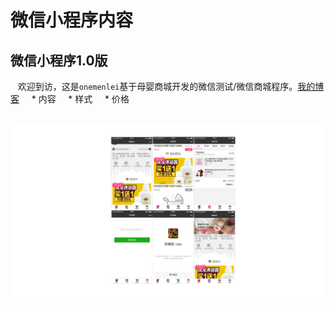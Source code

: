 # 微信小程序内容

## 微信小程序1.0版

    欢迎到访，这是`onemenlei`基于母婴商城开发的微信测试/微信商城程序。[我的博客](http://blog.csdn.net/guodongxiaren "个人博客")
     *  内容
     *  样式
      *  价格
    
    ![](https://github.com/onemenlei/wexinWork/blob/master/9ert.jpg)
